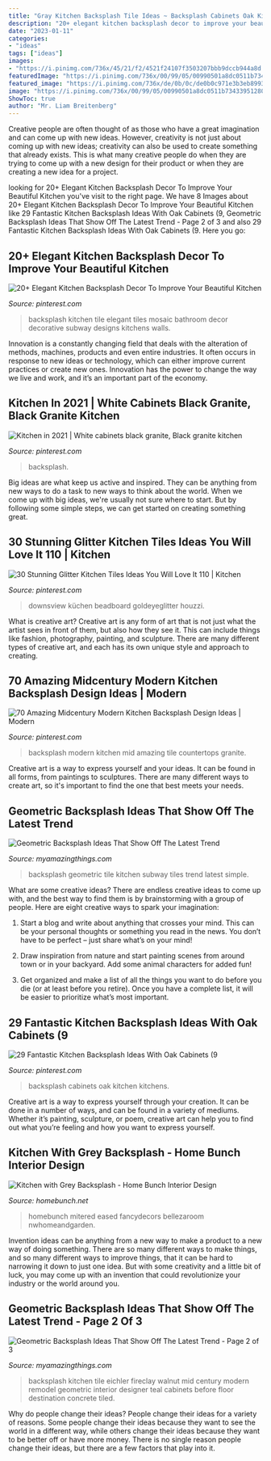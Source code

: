 ```yaml
---
title: "Gray Kitchen Backsplash Tile Ideas ~ Backsplash Cabinets Oak Kitchen Kitchens"
description: "20+ elegant kitchen backsplash decor to improve your beautiful kitchen"
date: "2023-01-11"
categories:
- "ideas"
tags: ["ideas"]
images:
- "https://i.pinimg.com/736x/45/21/f2/4521f24107f3503207bbb9dccb944a8d.jpg"
featuredImage: "https://i.pinimg.com/736x/00/99/05/00990501a8dc0511b734339512801d31.jpg"
featured_image: "https://i.pinimg.com/736x/de/0b/0c/de0b0c971e3b3eb89933146f35827dc1.jpg"
image: "https://i.pinimg.com/736x/00/99/05/00990501a8dc0511b734339512801d31.jpg"
ShowToc: true
author: "Mr. Liam Breitenberg"
---
```



Creative people are often thought of as those who have a great imagination and can come up with new ideas. However, creativity is not just about coming up with new ideas; creativity can also be used to create something that already exists. This is what many creative people do when they are trying to come up with a new design for their product or when they are creating a new idea for a project.

	

		
looking for 20+ Elegant Kitchen Backsplash Decor To Improve Your Beautiful Kitchen you've visit to the right page. We have 8 Images about 20+ Elegant Kitchen Backsplash Decor To Improve Your Beautiful Kitchen like 29 Fantastic Kitchen Backsplash Ideas With Oak Cabinets (9, Geometric Backsplash Ideas That Show Off The Latest Trend - Page 2 of 3 and also 29 Fantastic Kitchen Backsplash Ideas With Oak Cabinets (9. Here you go:
		
    
## 20+ Elegant Kitchen Backsplash Decor To Improve Your Beautiful Kitchen

<img loading=lazy src="https://i.pinimg.com/736x/70/c0/a1/70c0a1be42255323aead20a72aa2e7f4.jpg" onerror="this.onerror=null;this.src='https://tse1.mm.bing.net/th?id=OIP.jnCk2NE8in3js3jFVRX4qgHaJ4&amp;pid=15.1';" alt="20+ Elegant Kitchen Backsplash Decor To Improve Your Beautiful Kitchen">

_Source: pinterest.com_

>backsplash kitchen tile elegant tiles mosaic bathroom decor decorative subway designs kitchens walls. 

	

Innovation is a constantly changing field that deals with the alteration of methods, machines, products and even entire industries. It often occurs in response to new ideas or technology, which can either improve current practices or create new ones. Innovation has the power to change the way we live and work, and it’s an important part of the economy.

    
## Kitchen In 2021 | White Cabinets Black Granite, Black Granite Kitchen

<img loading=lazy src="https://i.pinimg.com/736x/de/0b/0c/de0b0c971e3b3eb89933146f35827dc1.jpg" onerror="this.onerror=null;this.src='https://tse1.mm.bing.net/th?id=OIP.3cjpUQj5OxO6vBpJDjFbyQHaJ3&amp;pid=15.1';" alt="Kitchen in 2021 | White cabinets black granite, Black granite kitchen">

_Source: pinterest.com_

>backsplash. 

	

Big ideas are what keep us active and inspired. They can be anything from new ways to do a task to new ways to think about the world. When we come up with big ideas, we're usually not sure where to start. But by following some simple steps, we can get started on creating something great.

    
## 30 Stunning Glitter Kitchen Tiles Ideas You Will Love It 110 | Kitchen

<img loading=lazy src="https://i.pinimg.com/736x/00/99/05/00990501a8dc0511b734339512801d31.jpg" onerror="this.onerror=null;this.src='https://tse2.mm.bing.net/th?id=OIP.TksCEWU8Vn7d-9z46Xv91wHaLH&amp;pid=15.1';" alt="30 Stunning Glitter Kitchen Tiles Ideas You Will Love It 110 | Kitchen">

_Source: pinterest.com_

>downsview küchen beadboard goldeyeglitter houzzi. 

	

What is creative art?
Creative art is any form of art that is not just what the artist sees in front of them, but also how they see it. This can include things like fashion, photography, painting, and sculpture. There are many different types of creative art, and each has its own unique style and approach to creating.

    
## 70 Amazing Midcentury Modern Kitchen Backsplash Design Ideas | Modern

<img loading=lazy src="https://i.pinimg.com/736x/da/5e/2a/da5e2aff9ad46daabdbeab1c539ffacf.jpg" onerror="this.onerror=null;this.src='https://tse3.mm.bing.net/th?id=OIP.00jziI6bjaBRVPNObBOKlQHaLH&amp;pid=15.1';" alt="70 Amazing Midcentury Modern Kitchen Backsplash Design Ideas | Modern">

_Source: pinterest.com_

>backsplash modern kitchen mid amazing tile countertops granite. 

	

Creative art is a way to express yourself and your ideas. It can be found in all forms, from paintings to sculptures. There are many different ways to create art, so it's important to find the one that best meets your needs.

    
## Geometric Backsplash Ideas That Show Off The Latest Trend

<img loading=lazy src="http://myamazingthings.com/wp-content/uploads/2018/01/geometric-tile-backsplash-3-.jpg" onerror="this.onerror=null;this.src='https://tse1.mm.bing.net/th?id=OIP.hC7Ch87gV5zbgc-x-vgFVgHaLH&amp;pid=15.1';" alt="Geometric Backsplash Ideas That Show Off The Latest Trend">

_Source: myamazingthings.com_

>backsplash geometric tile kitchen subway tiles trend latest simple. 

	

What are some creative ideas?
There are endless creative ideas to come up with, and the best way to find them is by brainstorming with a group of people. Here are eight creative ways to spark your imagination: 
1. Start a blog and write about anything that crosses your mind. This can be your personal thoughts or something you read in the news. You don’t have to be perfect – just share what’s on your mind!

2. Draw inspiration from nature and start painting scenes from around town or in your backyard. Add some animal characters for added fun!

3. Get organized and make a list of all the things you want to do before you die (or at least before you retire). Once you have a complete list, it will be easier to prioritize what’s most important.

    
## 29 Fantastic Kitchen Backsplash Ideas With Oak Cabinets (9

<img loading=lazy src="https://i.pinimg.com/736x/45/21/f2/4521f24107f3503207bbb9dccb944a8d.jpg" onerror="this.onerror=null;this.src='https://tse3.mm.bing.net/th?id=OIP.eIYT1bMJEyH0lJuYxw12ZwHaLD&amp;pid=15.1';" alt="29 Fantastic Kitchen Backsplash Ideas With Oak Cabinets (9">

_Source: pinterest.com_

>backsplash cabinets oak kitchen kitchens. 

	

Creative art is a way to express yourself through your creation. It can be done in a number of ways, and can be found in a variety of mediums. Whether it’s painting, sculpture, or poem, creative art can help you to find out what you’re feeling and how you want to express yourself.

    
## Kitchen With Grey Backsplash - Home Bunch Interior Design

<img loading=lazy src="http://www.homebunch.net/wp-content/uploads/2018/01/Benjamin-Moore-Chelsea-Gray-Paint-Color-Grey-island-paint-color-Benjamin-Moore-Chelsea-Gray.jpg" onerror="this.onerror=null;this.src='https://tse4.mm.bing.net/th?id=OIP.KvWSW4Oxe4XVbJbEaO_TJwHaLL&amp;pid=15.1';" alt="Kitchen with Grey Backsplash - Home Bunch Interior Design">

_Source: homebunch.net_

>homebunch mitered eased fancydecors bellezaroom nwhomeandgarden. 

	

Invention ideas can be anything from a new way to make a product to a new way of doing something. There are so many different ways to make things, and so many different ways to improve things, that it can be hard to narrowing it down to just one idea. But with some creativity and a little bit of luck, you may come up with an invention that could revolutionize your industry or the world around you.

    
## Geometric Backsplash Ideas That Show Off The Latest Trend - Page 2 Of 3

<img loading=lazy src="https://myamazingthings.com/wp-content/uploads/2018/01/geometric-tile-backsplash-7.jpg" onerror="this.onerror=null;this.src='https://tse4.mm.bing.net/th?id=OIP.wWIMXgA5GK2g9GgJ4jx84AHaEV&amp;pid=15.1';" alt="Geometric Backsplash Ideas That Show Off The Latest Trend - Page 2 of 3">

_Source: myamazingthings.com_

>backsplash kitchen tile eichler fireclay walnut mid century modern remodel geometric interior designer teal cabinets before floor destination concrete tiled. 

	

Why do people change their ideas?
People change their ideas for a variety of reasons. Some people change their ideas because they want to see the world in a different way, while others change their ideas because they want to be better off or have more money. There is no single reason people change their ideas, but there are a few factors that play into it.


